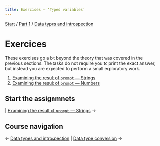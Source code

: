 ```yaml
---
title: Exercises — ‘Typed variables’
---
```


[Start](/raku-course/) / [Part 1](/raku-course/part1) / [Data types and introspection](/raku-course/what)

# Exercices

These exercises go a bit beyond the theory that was covered in the previous sections. The tasks do not require you to print the exact answer, but instead you are expected to perform a small exploratory work.

1. [Examining the result of `prompt` — Strings](prompt-strings)
1. [Examining the result of `prompt` — Numbers](prompt-numbers)

## Start the assignmnets

| [Examining the result of `prompt` — Strings](prompt-strings) →

## Course navigation

← [Data types and introspection](/raku-course/what) | [Data type conversion](/raku-course/coercion) →
